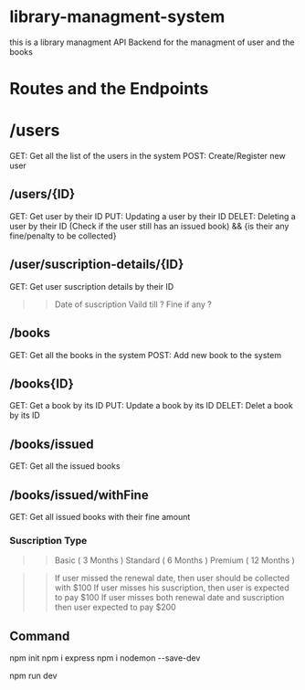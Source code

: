 # library-managment-system
this is a library managment API Backend for the managment of user and the books 

# Routes and the Endpoints

# /users
GET: Get all the list of the users in the system
POST: Create/Register new user

## /users/{ID}
GET: Get user by their ID
PUT: Updating a user by their ID
DELET: Deleting a user by their ID (Check if the user still has an issued book) && {is their any fine/penalty to be collected}

## /user/suscription-details/{ID}
GET: Get user suscription details by their ID
>> Date of suscription
>> Vaild till ?
>> Fine if any ?

## /books
GET: Get all the books in the system
POST: Add new book to the system

## /books{ID}
GET: Get a book by its ID
PUT: Update a book by its ID
DELET: Delet a book by its ID

## /books/issued
GET: Get all the issued books

## /books/issued/withFine
GET: Get all issued books with their fine amount

### Suscription Type
  >> Basic    ( 3 Months )
  >> Standard ( 6 Months )
  >> Premium  ( 12 Months )

>> If user missed the renewal date, then user should be collected with $100
>> If user misses his suscription, then user is expected to pay $100
>> If user misses both renewal date and suscription then user expected to pay $200

## Command 
npm init
npm i express
npm i nodemon --save-dev

npm run dev